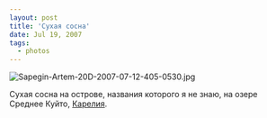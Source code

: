 ```yaml
---
layout: post
title: 'Сухая сосна'
date: Jul 19, 2007
tags:
  - photos
---
```


![Sapegin-Artem-20D-2007-07-12-405-0530.jpg](photo://513)

Сухая сосна на острове, названия которого я не знаю, на озере Среднее Куйто, [Карелия](http://morning.photos/albums/kalevala/).
